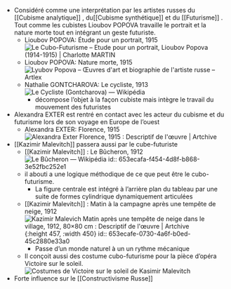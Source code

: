 - Considéré comme une interprétation par les artistes russes du [[Cubisme analytique]] , du[[Cubisme synthétique]]  et du [[Futurisme]] .
  Tout comme les cubistes Lioubov POPOVA travaille le portrait et la nature morte tout en intégrant un geste futuriste.
	- Lioubov POPOVA: Étude pour un portrait, 1915 ![Le Cubo-Futurisme – Etude pour un portrait, Lioubov Popova (1914-1915) |  Charlotte MARTIN](https://chamartinlecolededesign.files.wordpress.com/2013/10/fut_086.jpg)
	- Lioubov POPOVA: Nature morte, 1915 ![Lyubov Popova – Œuvres d'art et biographie de l'artiste russe – Artlex](https://www.artlex.com/wp-content/uploads/2022/08/the-jug-on-the-table.jpg)
	- Nathalie GONTCHAROVA: Le cycliste, 1913 ![Le Cycliste (Gontcharova) — Wikipédia](https://upload.wikimedia.org/wikipedia/commons/thumb/f/f9/Cyclist_%28Goncharova%2C_1913%29.jpg/640px-Cyclist_%28Goncharova%2C_1913%29.jpg)
		- décompose l’objet à la façon cubiste mais intègre le travail du mouvement des futuristes
- Alexandra EXTER est rentré en contact avec les acteur du cubisme et du futurisme lors de son voyage en Europe de l’ouest
	- Alexandra EXTER: Florence, 1915 ![Alexandra Exter Florence, 1915 : Descriptif de l'œuvre | Artchive](https://arthive.net/res/media/img/oy800/work/d27/88858@2x.jpg)
- [[Kazimir Malevitch]] passera aussi par le cube-futuriste
	- [[Kazimir Malevitch]] : Le Bûcheron, 1912 ![Le Bûcheron — Wikipédia](https://upload.wikimedia.org/wikipedia/commons/d/d6/Woodcutter.jpg)
	  id:: 653ecafa-f454-4d8f-b868-3e52fbc252e1
	- il abouti a une logique méthodique de ce que peut être le cubo-futurisme.
		- La figure centrale est intégré à l’arrière plan du tableau par une suite de formes cylindrique dynamiquement articulées
	- [[Kazimir Malevitch]] : Matin à la campagne après une tempête de neige, 1912 ![Kazimir Malevich Matin après une tempête de neige dans le village, 1912,  80×80 cm : Descriptif de l'œuvre | Artchive](https://arthive.net/res/media/img/ox800/work/eb5/351451.jpg){:height 457, :width 450}
	  id:: 653ecafe-0730-4a6f-b0ed-45c2880e33a0
		- Passe d’un monde naturel à un un rythme mécanique
	- Il conçoit aussi des costume cubo-futurisme pour la pièce d’opéra Victoire sur le soleil. ![Costumes de Victoire sur le soleil de Kasimir Malevitch](https://www.cineclubdecaen.com/peinture/peintres/malevitch/victoiresurlesoleilcostumes.jpg)
- Forte influence sur le [[Constructivisme Russe]]